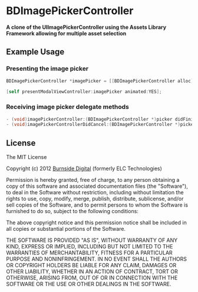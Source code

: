 BDImagePickerController
=======

**A clone of the UIImagePickerController using the Assets Library Framework allowing for multiple asset selection**

## Example Usage

### Presenting the image picker

```objective-c
BDImagePickerController *imagePicker = [[BDImagePickerController alloc] initWithDelegate:self];
    
[self presentModalViewController:imagePicker animated:YES];
```

### Receiving image picker delegate methods

```objective-c
- (void)imagePickerController:(BDImagePickerController *)picker didFinishPickingMediaWithInfo:(NSArray *)info;
- (void)imagePickerControllerDidCancel:(BDImagePickerController *)picker;
```

## License

The MIT License

Copyright (c) 2012 [Burnside Digital](http://www.burnsidedigital.com/) (formerly ELC Technologies)

Permission is hereby granted, free of charge, to any person obtaining a copy
of this software and associated documentation files (the "Software"), to deal
in the Software without restriction, including without limitation the rights
to use, copy, modify, merge, publish, distribute, sublicense, and/or sell
copies of the Software, and to permit persons to whom the Software is
furnished to do so, subject to the following conditions:

The above copyright notice and this permission notice shall be included in
all copies or substantial portions of the Software.

THE SOFTWARE IS PROVIDED "AS IS", WITHOUT WARRANTY OF ANY KIND, EXPRESS OR
IMPLIED, INCLUDING BUT NOT LIMITED TO THE WARRANTIES OF MERCHANTABILITY,
FITNESS FOR A PARTICULAR PURPOSE AND NONINFRINGEMENT. IN NO EVENT SHALL THE
AUTHORS OR COPYRIGHT HOLDERS BE LIABLE FOR ANY CLAIM, DAMAGES OR OTHER
LIABILITY, WHETHER IN AN ACTION OF CONTRACT, TORT OR OTHERWISE, ARISING FROM,
OUT OF OR IN CONNECTION WITH THE SOFTWARE OR THE USE OR OTHER DEALINGS IN
THE SOFTWARE.
